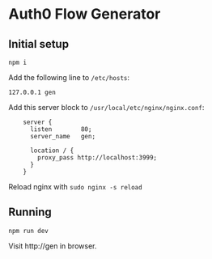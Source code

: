 # Auth0 Flow Generator

## Initial setup

```
npm i
```

Add the following line to `/etc/hosts`:

```
127.0.0.1 gen
```

Add this server block to `/usr/local/etc/nginx/nginx.conf`:

```
    server {
      listen        80;
      server_name   gen;

      location / {
        proxy_pass http://localhost:3999;
      }
    }
```

Reload nginx with `sudo nginx -s reload`

## Running

```
npm run dev
```

Visit http://gen in browser.

